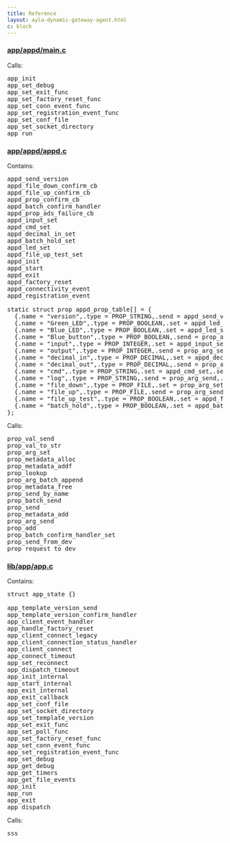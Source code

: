 ```yaml
---
title: Reference
layout: ayla-dynamic-gateway-agent.html
c: block
---
```


### [app/appd/main.c](https://github.com/AylaNetworks/device_linux_gw_public/blob/master/app/appd/main.c)

Calls:
<pre>
app_init
app_set_debug
app_set_exit_func
app_set_factory_reset_func
app_set_conn_event_func
app_set_registration_event_func
app_set_conf_file
app_set_socket_directory
app_run
</pre>

### [app/appd/appd.c](https://github.com/AylaNetworks/device_linux_gw_public/blob/master/app/appd/appd.c)

Contains:
<pre>
appd_send_version
appd_file_down_confirm_cb
appd_file_up_confirm_cb
appd_prop_confirm_cb
appd_batch_confirm_handler
appd_prop_ads_failure_cb
appd_input_set
appd_cmd_set
appd_decimal_in_set
appd_batch_hold_set
appd_led_set
appd_file_up_test_set
appd_init
appd_start
appd_exit
appd_factory_reset
appd_connectivity_event
appd_registration_event

static struct prop appd_prop_table[] = {
  {.name = "version",.type = PROP_STRING,.send = appd_send_version},
  {.name = "Green_LED",.type = PROP_BOOLEAN,.set = appd_led_set,.send = prop_arg_send,.arg = &green_led,.len = sizeof(green_led),.ads_failure_cb = appd_prop_ads_failure_cb,},
  {.name = "Blue_LED",.type = PROP_BOOLEAN,.set = appd_led_set,.send = prop_arg_send,.arg = &blue_led,.len = sizeof(blue_led),.ads_failure_cb = appd_prop_ads_failure_cb,},
  {.name = "Blue_button",.type = PROP_BOOLEAN,.send = prop_arg_send,.arg = &blue_button,.len = sizeof(blue_button),.ads_failure_cb = appd_prop_ads_failure_cb,},
  {.name = "input",.type = PROP_INTEGER,.set = appd_input_set,.send = prop_arg_send,.arg = &input,.len = sizeof(input),.ads_failure_cb = appd_prop_ads_failure_cb,},
  {.name = "output",.type = PROP_INTEGER,.send = prop_arg_send,.arg = &output,.len = sizeof(output),.confirm_cb = appd_prop_confirm_cb,.ads_failure_cb = appd_prop_ads_failure_cb,},
  {.name = "decimal_in",.type = PROP_DECIMAL,.set = appd_decimal_in_set,.send = prop_arg_send,.arg = &decimal_in,.len = sizeof(decimal_in),.ads_failure_cb = appd_prop_ads_failure_cb,},
  {.name = "decimal_out",.type = PROP_DECIMAL,.send = prop_arg_send,.arg = &decimal_out,.len = sizeof(decimal_out),.ads_failure_cb = appd_prop_ads_failure_cb,},
  {.name = "cmd",.type = PROP_STRING,.set = appd_cmd_set,.send = prop_arg_send,.arg = cmd,.len = sizeof(cmd),.ads_failure_cb = appd_prop_ads_failure_cb,},
  {.name = "log",.type = PROP_STRING,.send = prop_arg_send,.arg = log,.len = sizeof(log),.ads_failure_cb = appd_prop_ads_failure_cb,},
  {.name = "file_down",.type = PROP_FILE,.set = prop_arg_set,.arg = file_down_path,.len = sizeof(file_down_path),.confirm_cb = appd_file_down_confirm_cb,.ads_failure_cb = appd_prop_ads_failure_cb,},
  {.name = "file_up",.type = PROP_FILE,.send = prop_arg_send,.arg = file_up_path,.len = sizeof(file_up_path),.confirm_cb = appd_file_up_confirm_cb,.ads_failure_cb = appd_prop_ads_failure_cb,},
  {.name = "file_up_test",.type = PROP_BOOLEAN,.set = appd_file_up_test_set,.send = prop_arg_send,.arg = &file_up_test,.len = sizeof(file_up_test),},
  {.name = "batch_hold",.type = PROP_BOOLEAN,.set = appd_batch_hold_set,.send = prop_arg_send,.arg = &batch_hold,.len = sizeof(batch_hold),},
};
</pre>

Calls:
<pre>
prop_val_send
prop_val_to_str
prop_arg_set
prop_metadata_alloc
prop_metadata_addf
prop_lookup
prop_arg_batch_append
prop_metadata_free
prop_send_by_name
prop_batch_send
prop_send
prop_metadata_add
prop_arg_send
prop_add
prop_batch_confirm_handler_set
prop_send_from_dev
prop_request_to_dev
</pre>

### [lib/app/app.c](https://github.com/AylaNetworks/device_linux_gw_public/blob/master/lib/app/app.c)

Contains:
<pre>
struct app_state {}

app_template_version_send
app_template_version_confirm_handler
app_client_event_handler
app_handle_factory_reset
app_client_connect_legacy
app_client_connection_status_handler
app_client_connect
app_connect_timeout
app_set_reconnect
app_dispatch_timeout
app_init_internal
app_start_internal
app_exit_internal
app_exit_callback
app_set_conf_file
app_set_socket_directory
app_set_template_version
app_set_exit_func
app_set_poll_func
app_set_factory_reset_func
app_set_conn_event_func
app_set_registration_event_func
app_set_debug
app_get_debug
app_get_timers
app_get_file_events
app_init
app_run
app_exit
app_dispatch
</pre>

Calls:
<pre>
sss
</pre>
